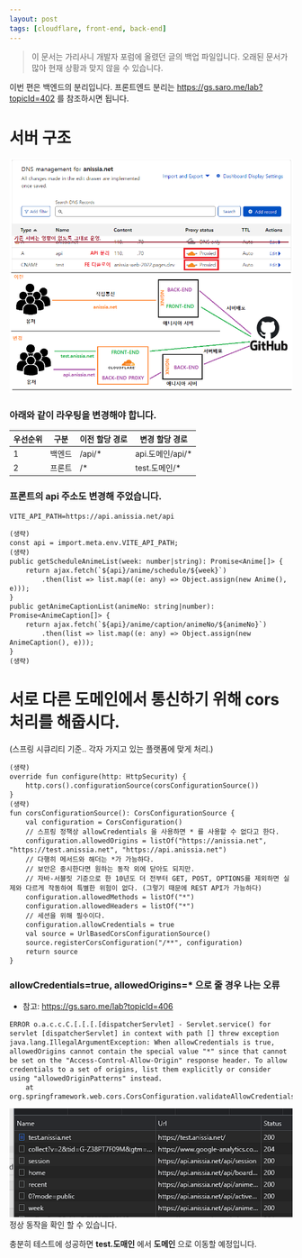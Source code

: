 ```yaml
---
layout: post
tags: [cloudflare, front-end, back-end]
---
```


> 이 문서는 가리사니 개발자 포럼에 올렸던 글의 백업 파일입니다.
오래된 문서가 많아 현재 상황과 맞지 않을 수 있습니다.

이번 편은 백엔드의 분리입니다.
프론트엔드 분리는 https://gs.saro.me/lab?topicId=402 를 참조하시면 됩니다.


# 서버 구조

![설명](/file/forum/9fb707f3-d77d-4aa0-814b-c25292922a55.png)

### 아래와 같이 라우팅을 변경해야 합니다.

|우선순위|구분|이전 할당 경로|변경 할당 경로|
|---|---|---|---|
|1|백엔드|/api/*|api.도메인/api/*|
|2|프론트|/*|test.도메인/*|

### 프론트의 api 주소도 변경해 주었습니다.
```
VITE_API_PATH=https://api.anissia.net/api
```
```
(생략)
const api = import.meta.env.VITE_API_PATH;
(생략)
public getScheduleAnimeList(week: number|string): Promise<Anime[]> {
    return ajax.fetch(`${api}/anime/schedule/${week}`)
        .then(list => list.map((e: any) => Object.assign(new Anime(), e)));
}
public getAnimeCaptionList(animeNo: string|number): Promise<AnimeCaption[]> {
    return ajax.fetch(`${api}/anime/caption/animeNo/${animeNo}`)
        .then(list => list.map((e: any) => Object.assign(new AnimeCaption(), e)));
}
(생략)
```
# 서로 다른 도메인에서 통신하기 위해 cors 처리를 해줍시다.
(스프링 시큐리티 기준.. 각자 가지고 있는 플랫폼에 맞게 처리.)

```
(생략)
override fun configure(http: HttpSecurity) {
    http.cors().configurationSource(corsConfigurationSource())
}
(생략)
fun corsConfigurationSource(): CorsConfigurationSource {
    val configuration = CorsConfiguration()
    // 스프링 정책상 allowCredentials 을 사용하면 * 를 사용할 수 없다고 한다.
    configuration.allowedOrigins = listOf("https://anissia.net", "https://test.anissia.net", "https://api.anissia.net")
    // 다행히 메서드와 해더는 *가 가능하다.
    // 보안은 중시한다면 원하는 동작 외에 닫아도 되지만.
    // 자바-서블릿 기준으로 한 10년도 더 전부터 GET, POST, OPTIONS를 제외하면 실제와 다르게 작동하여 특별한 위험이 없다. (그렇기 때문에 REST API가 가능하다)
    configuration.allowedMethods = listOf("*")
    configuration.allowedHeaders = listOf("*")
    // 세션을 위해 필수이다.
    configuration.allowCredentials = true
    val source = UrlBasedCorsConfigurationSource()
    source.registerCorsConfiguration("/**", configuration)
    return source
}
```
### allowCredentials=true, allowedOrigins=* 으로 줄 경우 나는 오류

- 참고: https://gs.saro.me/lab?topicId=406

```
ERROR o.a.c.c.C.[.[.[.[dispatcherServlet] - Servlet.service() for servlet [dispatcherServlet] in context with path [] threw exception
java.lang.IllegalArgumentException: When allowCredentials is true, allowedOrigins cannot contain the special value "*" since that cannot be set on the "Access-Control-Allow-Origin" response header. To allow credentials to a set of origins, list them explicitly or consider using "allowedOriginPatterns" instead.
	at org.springframework.web.cors.CorsConfiguration.validateAllowCredentials(CorsConfiguration.java:473)
```

![설명](/file/forum/99f351d5-f8c9-40d4-99b5-80a575a3517f.png)
정상 동작을 확인 할 수 있습니다.

충분히 테스트에 성공하면 **test.도매인** 에서 **도메인** 으로 이동할 예정입니다.